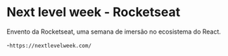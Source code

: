 # Next level week - Rocketseat

Envento da Rocketseat, uma semana de imersão no ecosistema do React.

-`https://nextlevelweek.com/`
